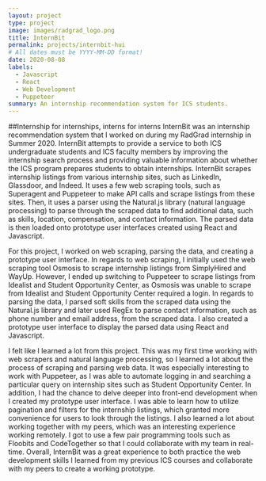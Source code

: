 ```yaml
---
layout: project
type: project
image: images/radgrad_logo.png
title: InternBit
permalink: projects/internbit-hui
# All dates must be YYYY-MM-DD format!
date: 2020-08-08
labels:
  - Javascript
  - React
  - Web Development
  - Puppeteer
summary: An internship recommendation system for ICS students.
---
```


##Internship for internships, interns for interns
InternBit was an internship recommendation system that I worked on during my RadGrad internship in Summer 2020. InternBit attempts to provide a service to both ICS undergraduate students and ICS faculty members by improving the internship search process and providing valuable information about whether the ICS program prepares students to obtain internships. InternBit scrapes internship listings from various internship sites, such as LinkedIn, Glassdoor, and Indeed. It uses a few web scraping tools, such as Superagent and Puppeteer to make API calls and scrape listings from these sites. Then, it uses a parser using the Natural.js library (natural language processing) to parse through the scraped data to find additional data, such as skills, location, compensation, and contact information. The parsed data is then loaded onto prototype user interfaces created using React and Javascript.

For this project, I worked on web scraping, parsing the data, and creating a prototype user interface. In regards to web scraping, I initially used the web scraping tool Osmosis to scrape internship listings from SimplyHired and WayUp. However, I ended up switching to Puppeteer to scrape listings from Idealist and Student Opportunity Center, as Osmosis was unable to scrape from Idealist and Student Opportunity Center required a login. In regards to parsing the data, I parsed soft skills from the scraped data using the Natural.js library and later used RegEx to parse contact information, such as phone number and email address, from the scraped data. I also created a prototype user interface to display the parsed data using React and Javascript. 

I felt like I learned a lot from this project. This was my first time working with web scrapers and natural language processing, so I learned a lot about the process of scraping and parsing web data. It was especially interesting to work with Puppeteer, as I was able to automate logging in and searching a particular query on internship sites such as Student Opportunity Center. In addition, I had the chance to delve deeper into front-end development when I created my prototype user interface. I was able to learn how to utilize pagination and filters for the internship listings, which granted more convenience for users to look through the listings. I also learned a lot about working together with my peers, which was an interesting experience working remotely. I got to use a few pair programming tools such as Floobits and CodeTogether so that I could collaborate with my team in real-time. Overall, InternBit was a great experience to both practice the web development skills I learned from my previous ICS courses and collaborate with my peers to create a working prototype.

